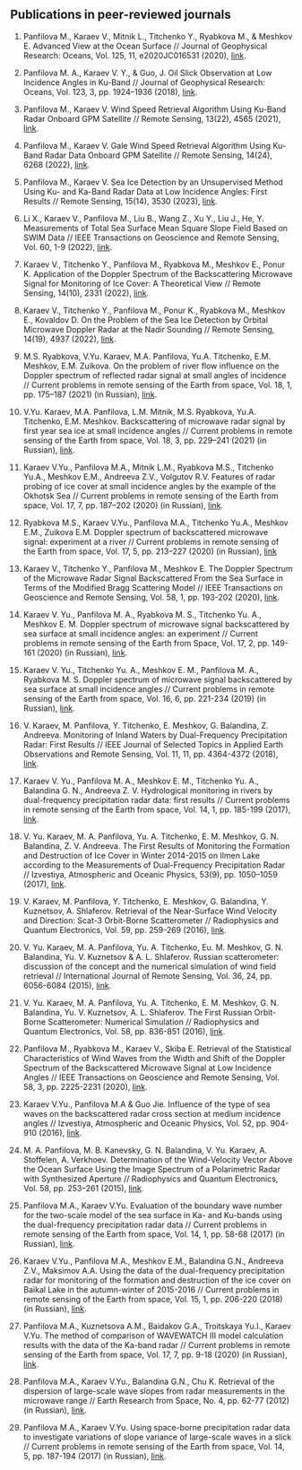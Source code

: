 ## Publications in peer-reviewed journals

1. Panfilova M., Karaev V., Mitnik L., Titchenko Y., Ryabkova M., & Meshkov E. Advanced View at the Ocean Surface // Journal of Geophysical Research: Oceans, Vol. 125, 11, e2020JC016531 (2020), [link](https://doi.org/10.1029/2020JC016531).

2. Panfilova M. A., Karaev V. Y., & Guo, J. Oil Slick Observation at Low Incidence Angles in Ku-Band // Journal of Geophysical Research: Oceans, Vol. 123, 3, pp. 1924–1936 (2018), [link](https://doi.org/10.1002/2017JC013377).

3. Panfilova M., Karaev V. Wind Speed Retrieval Algorithm Using Ku-Band Radar Onboard GPM Satellite // Remote Sensing, 13(22), 4565 (2021), [link](https://doi.org/10.3390/rs13224565).

4. Panfilova M., Karaev V. Gale Wind Speed Retrieval Algorithm Using Ku-Band Radar Data Onboard GPM Satellite // Remote Sensing, 14(24), 6268 (2022), [link](https://doi.org/10.3390/rs14246268).

5. Panfilova M., Karaev V. Sea Ice Detection by an Unsupervised Method Using Ku- and Ka-Band Radar Data at Low Incidence Angles: First Results // Remote Sensing, 15(14), 3530 (2023), [link](https://doi.org/10.3390/rs15143530).

6. Li X., Karaev V., Panfilova M., Liu B., Wang Z., Xu Y., Liu J., He, Y. Measurements of Total Sea Surface Mean Square Slope Field Based on SWIM Data // IEEE Transactions on Geoscience and Remote Sensing, Vol. 60, 1-9 (2022), [link](https://doi.org/10.1109/tgrs.2022.3174392).

7. Karaev V., Titchenko Y., Panfilova M., Ryabkova M., Meshkov E., Ponur K. Application of the Doppler Spectrum of the Backscattering Microwave Signal for Monitoring of Ice Cover: A Theoretical View // Remote Sensing, 14(10), 2331 (2022), [link](https://doi.org/10.3390/rs14102331).

8. Karaev V., Titchenko Y., Panfilova M., Ponur K., Ryabkova M., Meshkov E., Kovaldov D. On the Problem of the Sea Ice Detection by Orbital Microwave Doppler Radar at the Nadir Sounding // Remote Sensing, 14(19), 4937 (2022), [link](https://doi.org/10.3390/rs14194937).

9. M.S. Ryabkova, V.Yu. Karaev, M.A. Panfilova, Yu.A. Titchenko, E.M. Meshkov, E.M. Zuikova. On  the problem of  river flow influence on  the Doppler spectrum of  reflected radar signal at small angles of  incidence // Current problems in remote sensing of the Earth from space, Vol. 18, 1, pp. 175–187 (2021) (in Russian), [link](http://dx.doi.org/10.21046/2070-7401-2021-18-1-175-187).

10. V.Yu. Karaev, M.A. Panfilova, L.M. Mitnik, M.S. Ryabkova, Yu.A. Titchenko, E.M. Meshkov. Backscattering of microwave radar signal by  first year sea ice at  small incidence angles // Current problems in remote sensing of the Earth from space, Vol. 18, 3, pp. 229–241 (2021) (in Russian), [link](http://dx.doi.org/10.21046/2070-7401-2021-18-3-229-241).

11. Karaev V.Yu., Panfilova M.A., Mitnik L.M., Ryabkova M.S., Titchenko Yu.A., Meshkov E.M., Andreeva Z.V., Volgutov R.V. Features of radar probing of ice cover at small incidence angles by  the example of the Okhotsk Sea // Current problems in remote sensing of the Earth from space, Vol. 17, 7, pp. 187–202 (2020) (in Russian), [link](https://doi.org/10.21046/2070-7401-2020-17-7-187-202).

12. Ryabkova M.S., Karaev V.Yu., Panfilova M.A., Titchenko Yu.A., Meshkov E.M., Zuikova E.M. Doppler spectrum of  backscattered microwave signal: experiment at a river // Current problems in remote sensing of the Earth from space, Vol. 17, 5, pp. 213–227 (2020) (in Russian), [link](https://doi.org/10.21046/2070-7401-2020-17-5-213-227)

13. Karaev V., Titchenko Y., Panfilova M., Meshkov E. The Doppler Spectrum of the Microwave Radar Signal Backscattered From the Sea Surface in Terms of the Modified Bragg Scattering Model // IEEE Transactions on Geoscience and Remote Sensing, Vol. 58, 1, pp. 193-202 (2020), [link](https://doi.org/10.1109/TGRS.2019.2935343).

14. Karaev V. Yu., Panfilova M. A., Ryabkova M. S., Titchenko Yu. A., Meshkov E. M. Doppler spectrum of microwave signal backscattered by sea surface at small incidence angles: an experiment // Current problems in remote sensing of the Earth from Space, Vol. 17, 2, pp. 149-161 (2020) (in Russian), [link](http://dx.doi.org/10.21046/2070-7401-2020-17-2-149-161).

15. Karaev V. Yu., Titchenko Yu. A., Meshkov E. M., Panfilova M. A., Ryabkova M. S. Doppler spectrum of microwave signal backscattered by sea surface at small incidence angles // Current problems in remote sensing of the Earth from space, Vol. 16, 6, pp. 221-234 (2019) (in Russian), [link](http://dx.doi.org/10.21046/2070-7401-2019-16-6-221-234).

16. V. Karaev, M. Panfilova, Y. Titchenko, E. Meshkov, G. Balandina, Z. Andreeva. Monitoring of Inland Waters by Dual-Frequency Precipitation Radar: First Results // IEEE Journal of Selected Topics in Applied Earth Observations and Remote Sensing, Vol. 11, 11, pp. 4364-4372 (2018), [link](https://doi.org/10.1109/JSTARS.2018.2874697).

17. Karaev V. Yu., Panfilova M. A., Meshkov E. M., Titchenko Yu. A., Balandina G. N., Andreeva Z. V. Hydrological monitoring in rivers by dual-frequency precipitation radar data: first results // Current problems in remote sensing of the Earth from space, Vol. 14, 1, pp. 185-199 (2017), [link](http://dx.doi.org/10.21046/2070-7401-2017-14-1-185-199).

18. V. Yu. Karaev, M. A. Panfilova, Yu. A. Titchenko, E. M. Meshkov, G. N. Balandina, Z. V. Andreeva. The First Results of Monitoring the Formation and Destruction of Ice Cover in Winter 2014-2015 on Ilmen Lake according to the Measurements of Dual-Frequency Precipitation Radar // Izvestiya, Atmospheric and Oceanic Physics, 53(9), pp. 1050–1059 (2017), [link](https://doi.org/10.1134/S0001433817090146).

19. V. Karaev, M. Panfilova, Y. Titchenko, E. Meshkov, G. Balandina, Y. Kuznetsov, A. Shlaferov. Retrieval of the Near-Surface Wind Velocity and Direction: Scat-3 Orbit-Borne Scatterometer // Radiophysics and Quantum Electronics, Vol. 59, pp. 259-269 (2016), [link](http://dx.doi.org/10.1007/s11141-016-9695-5).

20. V. Yu. Karaev, M. A. Panfilova, Yu. A. Titchenko, Eu. M. Meshkov, G. N. Balandina, Yu. V. Kuznetsov & A. L. Shlaferov. Russian scatterometer: discussion of the concept and the numerical simulation of wind field retrieval // International Journal of Remote Sensing, Vol. 36, 24, pp. 6056-6084 (2015), [link](http://dx.doi.org/10.1080/01431161.2015.1110637).

21. V. Yu. Karaev, M. A. Panfilova, Yu. A. Titchenko, E. M. Meshkov, G. N. Balandina, Yu. V. Kuznetsov, A. L. Shlaferov. The First Russian Orbit-Borne Scatterometer: Numerical Simulation // Radiophysics and Quantum Electronics, Vol. 58, pp. 836-851 (2016), [link](https://doi.org/10.1007/s11141-016-9658-x).

22. Panfilova M., Ryabkova M., Karaev V., Skiba E. Retrieval of the Statistical Characteristics of Wind Waves from the Width and Shift of the Doppler Spectrum of the Backscattered Microwave Signal at Low Incidence Angles // IEEE Transactions on Geoscience and Remote Sensing, Vol. 58, 3, pp. 2225-2231 (2020), [link](http://dx.doi.org/10.1109/TGRS.2019.2955546).

23. Karaev V.Yu., Panfilova M.A & Guo Jie. Influence of the type of sea waves on the backscattered radar cross section at medium incidence angles // Izvestiya, Atmospheric and Oceanic Physics, Vol. 52, pp. 904-910 (2016), [link](https://doi.org/10.1134/S0001433816090139).

24. M. A. Panfilova, M. B. Kanevsky, G. N. Balandina, V. Yu. Karaev, A. Stoffelen, A. Verkhoev. Determination of the Wind-Velocity Vector Above the Ocean Surface Using the Image Spectrum of a Polarimetric Radar with Synthesized Aperture // Radiophysics and Quantum Electronics, Vol. 58, pp. 253–261 (2015), [link](https://doi.org/10.1007/s11141-015-9599-9).

25. Panfilova M.A., Karaev V.Yu. Evaluation of the boundary wave number for the two-scale model of the sea surface in Ka- and Ku-bands using the dual-frequency precipitation radar data // Current problems in remote sensing of the Earth from space, Vol. 14, 1, pp. 58-68 (2017) (in Russian), [link](https://doi.org/10.21046/2070-7401-2017-14-1-58-68).

26. Karaev V.Yu., Panfilova M.A., Meshkov E.M., Balandina G.N., Andreeva Z.V., Maksimov A.A. Using the data of the dual-frequency precipitation radar for monitoring of the formation and destruction of the ice cover on Baikal Lake in the autumn-winter of 2015-2016 // Current problems in remote sensing of the Earth from space, Vol. 15, 1, pp. 206-220 (2018) (in Russian), [link](https://doi.org/10.21046/2070-7401-2018-15-1-206-220).

27. Panfilova M.A., Kuznetsova A.M., Baidakov G.A., Troitskaya Yu.I., Karaev V.Yu. The method of comparison of WAVEWATCH III model calculation results with the data of the Ka-band radar // Current problems in remote sensing of the Earth from space, Vol. 17, 7, pp. 9-18 (2020) (in Russian), [link](https://doi.org/10.21046/2070-7401-2020-17-7-9-18). 

28. Panfilova M.A., Karaev V.Yu., Balandina G.N., Chu K. Retrieval of the dispersion of large-scale wave slopes from radar measurements in the microwave range // Earth Research from Space, No. 4, pp. 62-77 (2012) (in Russian), [link](https://www.elibrary.ru/item.asp?id=17845671).

29. Panfilova M.A., Karaev V.Yu. Using space-borne precipitation radar data to investigate variations of slope variance of large-scale waves in a slick // Current problems in remote sensing of the Earth from space, Vol. 14, 5, pp. 187-194 (2017) (in Russian), [link](https://doi.org/10.21046/2070-7401-2017-14-5-187-194).


